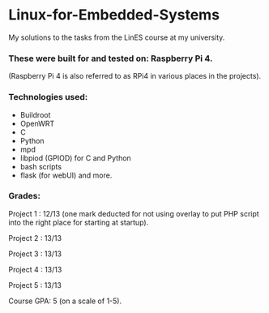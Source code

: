 # Linux-for-Embedded-Systems
My solutions to the tasks from the LinES course at my university.


### These were built for and tested on: Raspberry Pi 4.
(Raspberry Pi 4 is also referred to as RPi4 in various places in the projects).


### Technologies used:
* Buildroot
* OpenWRT
* C
* Python
* mpd
* libpiod (GPIOD) for C and Python
* bash scripts
* flask (for webUI)
and more.


### Grades:

Project 1 : 12/13 (one mark deducted for not using overlay to put PHP script into the right place for starting at startup).

Project 2 : 13/13

Project 3 : 13/13

Project 4 : 13/13

Project 5 : 13/13



Course GPA: 5 (on a scale of 1-5).
